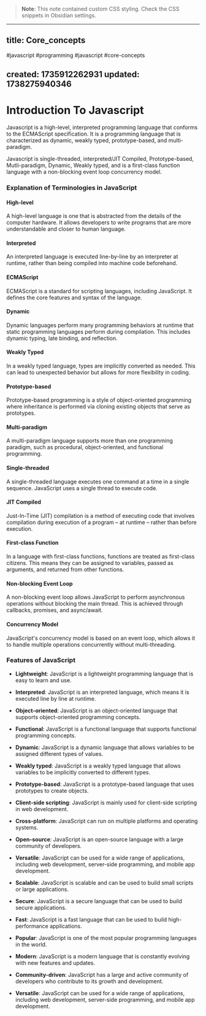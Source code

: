 
> **Note**: This note contained custom CSS styling. Check the CSS snippets in Obsidian settings.

---
title: Core_concepts
---

#javascript #programming #javascript #core-concepts

created: 1735912262931
updated: 1738275940346
---


<!--#region styles-->

<!--#endregion-->

# Introduction To Javascript

Javascript is a high-level, interpreted programming language that conforms to the ECMAScript specification. It is a programming language that is characterized as dynamic, weakly typed, prototype-based, and multi-paradigm.

Javascript is single-threaded, interpreted/JIT Compiled, Prototype-based, Mutli-paradigm, Dynamic, Weakly typed, and is a first-class function language with a non-blocking event loop concurrency model.

### Explanation of Terminologies in JavaScript

#### High-level

A high-level language is one that is abstracted from the details of the computer hardware. It allows developers to write programs that are more understandable and closer to human language.

#### Interpreted

An interpreted language is executed line-by-line by an interpreter at runtime, rather than being compiled into machine code beforehand.

#### ECMAScript

ECMAScript is a standard for scripting languages, including JavaScript. It defines the core features and syntax of the language.

#### Dynamic

Dynamic languages perform many programming behaviors at runtime that static programming languages perform during compilation. This includes dynamic typing, late binding, and reflection.

#### Weakly Typed

In a weakly typed language, types are implicitly converted as needed. This can lead to unexpected behavior but allows for more flexibility in coding.

#### Prototype-based

Prototype-based programming is a style of object-oriented programming where inheritance is performed via cloning existing objects that serve as prototypes.

#### Multi-paradigm

A multi-paradigm language supports more than one programming paradigm, such as procedural, object-oriented, and functional programming.

#### Single-threaded

A single-threaded language executes one command at a time in a single sequence. JavaScript uses a single thread to execute code.

#### JIT Compiled

Just-In-Time (JIT) compilation is a method of executing code that involves compilation during execution of a program – at runtime – rather than before execution.

#### First-class Function

In a language with first-class functions, functions are treated as first-class citizens. This means they can be assigned to variables, passed as arguments, and returned from other functions.

#### Non-blocking Event Loop

A non-blocking event loop allows JavaScript to perform asynchronous operations without blocking the main thread. This is achieved through callbacks, promises, and async/await.

#### Concurrency Model

JavaScript's concurrency model is based on an event loop, which allows it to handle multiple operations concurrently without multi-threading.

### Features of JavaScript

-   <b>Lightweight</b>: JavaScript is a lightweight programming language that is easy to learn and use.

-   <b>Interpreted</b>: JavaScript is an interpreted language, which means it is executed line by line at runtime.
-   <b>Object-oriented</b>: JavaScript is an object-oriented language that supports object-oriented programming concepts.
-   <b>Functional</b>: JavaScript is a functional language that supports functional programming concepts.
-   <b>Dynamic</b>: JavaScript is a dynamic language that allows variables to be assigned different types of values.
-   <b>Weakly typed</b>: JavaScript is a weakly typed language that allows variables to be implicitly converted to different types.
-   <b>Prototype-based</b>: JavaScript is a prototype-based language that uses prototypes to create objects.
-   <b>Client-side scripting</b>: JavaScript is mainly used for client-side scripting in web development.
-   <b>Cross-platform</b>: JavaScript can run on multiple platforms and operating systems.
-   <b>Open-source</b>: JavaScript is an open-source language with a large community of developers.
-   <b>Versatile</b>: JavaScript can be used for a wide range of applications, including web development, server-side programming, and mobile app development.
-   <b>Scalable</b>: JavaScript is scalable and can be used to build small scripts or large applications.
-   <b>Secure</b>: JavaScript is a secure language that can be used to build secure applications.
-   <b>Fast</b>: JavaScript is a fast language that can be used to build high-performance applications.
-   <b>Popular</b>: JavaScript is one of the most popular programming languages in the world.
-   <b>Modern</b>: JavaScript is a modern language that is constantly evolving with new features and updates.
-   <b>Community-driven</b>: JavaScript has a large and active community of developers who contribute to its growth and development.
-   <b>Versatile</b>: JavaScript can be used for a wide range of applications, including web development, server-side programming, and mobile app development.